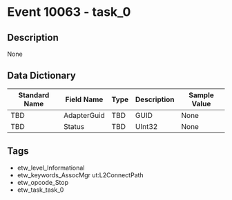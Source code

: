# Event 10063 - task_0

## Description
None

## Data Dictionary
|Standard Name|Field Name|Type|Description|Sample Value|
|---|---|---|---|---|
|TBD|AdapterGuid|TBD|GUID|None|None|
|TBD|Status|TBD|UInt32|None|None|

## Tags
* etw_level_Informational
* etw_keywords_AssocMgr ut:L2ConnectPath
* etw_opcode_Stop
* etw_task_task_0